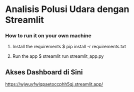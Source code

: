# Analisis Polusi Udara dengan Streamlit


### How to run it on your own machine

1. Install the requirements
   $ pip install -r requirements.txt

2. Run the app
   $ streamlit run streamlit_app.py

## Akses Dashboard di Sini

https://wjwuyfwlqpaetoccphh5qj.streamlit.app/

